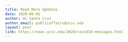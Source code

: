 ```yaml
---
title: Read More Updates
date: 2020-06-01
author: UC Santa Cruz
author_email: publicaffairs@ucsc.edu
layout: post
link: https://news.ucsc.edu/2020/covid19-messages.html
---
```

